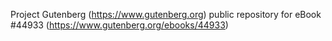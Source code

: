 Project Gutenberg (https://www.gutenberg.org) public repository for eBook #44933 (https://www.gutenberg.org/ebooks/44933)
